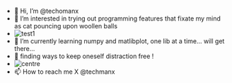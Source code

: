 - 👋 Hi, I’m @techomanx
- 👀 I’m interested in trying out programming features that fixate my mind as cat pouncing upon woollen balls 
- ![test1](https://user-images.githubusercontent.com/32428836/203543871-6ba22506-2f23-4f9a-867e-7dde17487ca8.svg)
- 🌱 I’m currently learning  numpy and matlibplot, one lib at a time... will get there...
- 💞️ finding ways to keep oneself distraction free !
- ![centre](https://user-images.githubusercontent.com/32428836/203543887-a2d821a1-472c-4b46-98d4-554973c41ed3.svg)
- 📫 How to reach me X @techmanx

<!---
techomanx/techomanx is a ✨ special ✨ repository because its `README.md` (this file) appears on your GitHub profile.
You can click the Preview link to take a look at your changes.
--->


